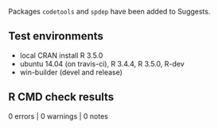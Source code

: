 
Packages `codetools` and `spdep` have been added to Suggests.

## Test environments
* local CRAN install R 3.5.0
* ubuntu 14.04 (on travis-ci), R 3.4.4, R 3.5.0, R-dev
* win-builder (devel and release)

## R CMD check results

0 errors | 0 warnings | 0 notes
